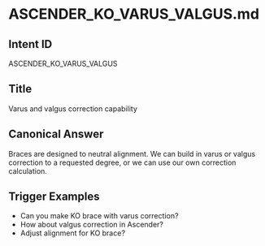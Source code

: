 # ASCENDER_KO_VARUS_VALGUS.md

## Intent ID
ASCENDER_KO_VARUS_VALGUS

## Title
Varus and valgus correction capability

## Canonical Answer
Braces are designed to neutral alignment. We can build in varus or valgus correction to a requested degree, or we can use our own correction calculation.

## Trigger Examples
- Can you make KO brace with varus correction?
- How about valgus correction in Ascender?
- Adjust alignment for KO brace?